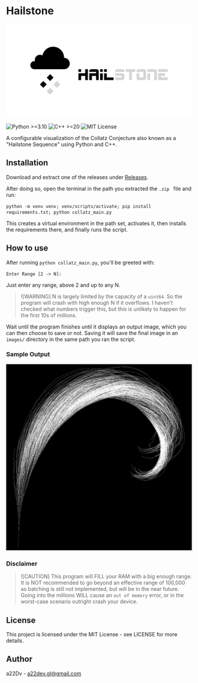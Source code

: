 # Hailstone
![HailStone](./public/hailstone_banner.png)

![Python >=3.10](https://img.shields.io/badge/Python-%3E%3D3.10-blue?logo=python&logoColor=white)
![C++ >=20](https://img.shields.io/badge/C%2B%2B-%3E%3D20-00599C?logo=cplusplus&logoColor=white)
![MIT License](https://img.shields.io/badge/license-MIT-green)

A configurable visualization of the Collatz Conjecture also known as a "Hailstone Sequence" using Python and C++.

## Installation

Download and extract one of the releases under [Releases](https://github.com/a22Dv/Hailstone/releases/). 

After doing so, open the terminal in the path you extracted the `.zip ` file and run:
```
python -m venv venv; venv/scripts/activate; pip install requirements.txt; python collatz_main.py 
```
This creates a virtual environment in the path set, activates it, then installs the requirements there, and finally runs the script.

## How to use

After running `python collatz_main.py`, you'll be greeted with:
```
Enter Range [2 -> N]: 
```
Just enter any range, above 2 and up to any N.
>![WARNING]
> N is largely limited by the capacity of a `uint64`. So the program will crash with high enough N if it overflows. I haven't checked what numbers trigger this, but this is unlikely to happen for the first 10s of millions.

Wait until the program finishes until it displays an output image, which you can then choose to save or not. Saving it will save the final image in an `images/` directory in the same path you ran the script.

### Sample Output
![Sample Image](./public/tmpvd2i2722.PNG)

### Disclaimer

>![CAUTION]
> This program will FILL your RAM with a big enough range. It is NOT recommended to go beyond an effective range of 100,000 as batching is still not implemented, but will be in the near future. Going into the millions WILL cause an `out of memory` error, or in the worst-case scenario outright crash your device.

## License

This project is licensed under the MIT License - see LICENSE for more details.

## Author

a22Dv - a22dev.gl@gmail.com